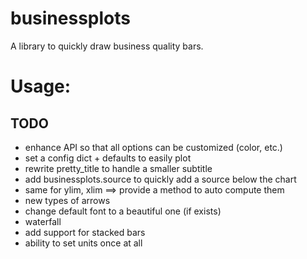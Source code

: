 
# businessplots

A library to quickly draw business quality bars.

# Usage:



## TODO
- enhance API so that all options can be customized (color, etc.)
- set a config dict + defaults to easily plot
- rewrite pretty_title to handle a smaller subtitle
- add businessplots.source to quickly add a source below the chart
- same for ylim, xlim ==> provide a method to auto compute them
- new types of arrows
- change default font to a beautiful one (if exists)
- waterfall
- add support for stacked bars
- ability to set units once at all
